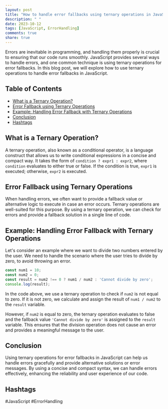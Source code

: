 ```yaml
---
layout: post
title: "How to handle error fallbacks using ternary operations in JavaScript?"
description: " "
date: 2023-10-12
tags: [JavaScript, ErrorHandling]
comments: true
share: true
---
```


Errors are inevitable in programming, and handling them properly is crucial to ensuring that our code runs smoothly. JavaScript provides several ways to handle errors, and one common technique is using ternary operations for error fallbacks. In this blog post, we will explore how to use ternary operations to handle error fallbacks in JavaScript.

## Table of Contents
- [What is a Ternary Operation?](#what-is-a-ternary-operation)
- [Error Fallback using Ternary Operations](#error-fallback-using-ternary-operations)
- [Example: Handling Error Fallback with Ternary Operations](#example-handling-error-fallback-with-ternary-operations)
- [Conclusion](#conclusion)
- [Hashtags](#hashtags)

## What is a Ternary Operation?

A ternary operation, also known as a conditional operator, is a language construct that allows us to write conditional expressions in a concise and compact way. It takes the form of `condition ? expr1 : expr2`, where `condition` evaluates to either true or false. If the condition is true, `expr1` is executed; otherwise, `expr2` is executed.

## Error Fallback using Ternary Operations

When handling errors, we often want to provide a fallback value or alternative logic to execute in case an error occurs. Ternary operations are well-suited for this purpose. By using a ternary operation, we can check for errors and provide a fallback solution in a single line of code.

## Example: Handling Error Fallback with Ternary Operations

Let's consider an example where we want to divide two numbers entered by the user. We need to handle the scenario where the user tries to divide by zero, to avoid throwing an error.

```javascript
const num1 = 10;
const num2 = 0;
const result = num2 !== 0 ? num1 / num2 : 'Cannot divide by zero';
console.log(result);
```

In the code above, we use a ternary operation to check if `num2` is not equal to zero. If it is not zero, we calculate and assign the result of `num1 / num2` to the `result` variable.

However, if `num2` is equal to zero, the ternary operation evaluates to false and the fallback value `'Cannot divide by zero'` is assigned to the `result` variable. This ensures that the division operation does not cause an error and provides a meaningful message to the user.

## Conclusion

Using ternary operations for error fallbacks in JavaScript can help us handle errors gracefully and provide alternative solutions or error messages. By using a concise and compact syntax, we can handle errors effectively, enhancing the reliability and user experience of our code.

## Hashtags
#JavaScript #ErrorHandling